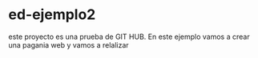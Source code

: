 # ed-ejemplo2
este proyecto es una prueba de GIT HUB. En este ejemplo vamos a crear una pagania web y vamos a relalizar 